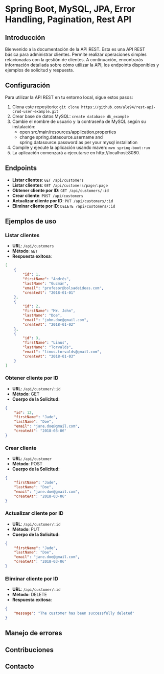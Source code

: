 # Spring Boot, MySQL, JPA, Error Handling, Pagination, Rest API

## Introducción
Bienvenido a la documentación de la API REST. Esta es una API REST básica para administrar clientes. Permite realizar operaciones simples relacionadas con la gestión de clientes. A continuación, encontrarás información detallada sobre cómo utilizar la API, los endpoints disponibles y ejemplos de solicitud y respuesta.

## Configuración
Para utilizar la API REST en tu entorno local, sigue estos pasos:

1. Clona este repositorio: `git clone https://github.com/ale94/rest-api-crud-user-example.git`
2. Crear base de datos MySQL: `create database db_example`
3. Cambie el nombre de usuario y la contraseña de MySQL según su instalación:
    - open src/main/resources/application.properties
    - change spring.datasource.username and spring.datasource.password as per your mysql installation
4. Compile y ejecute la aplicación usando maven: `mvn spring-boot:run`
5. La aplicación comenzará a ejecutarse en http://localhost:8080.

## Endpoints
- **Listar clientes**: `GET /api/customers`
- **Listar clientes**: `GET /api/customers/page/:page`
- **Obtener cliente por ID**: `GET /api/customers/:id`
- **Crear cliente**: `POST /api/customers`
- **Actualizar cliente por ID**: `PUT /api/customers/:id`
- **Eliminar cliente por ID**: `DELETE /api/customers/:id`
    
## Ejemplos de uso
### Listar clientes

- **URL**: `/api/customers`
- **Método**: `GET`
- **Respuesta exitosa**:

```json
[
    {
        "id": 1,
        "firstName": "Andrés",
        "lastName": "Guzmán",
        "email": "profesor@bolsadeideas.com",
        "createAt": "2018-01-01"
    },
    {
        "id": 2,
        "firstName": "Mr. John",
        "lastName": "Doe",
        "email": "john.doe@gmail.com",
        "createAt": "2018-01-02"
    },
    {
        "id": 3,
        "firstName": "Linus",
        "lastName": "Torvalds",
        "email": "linus.torvalds@gmail.com",
        "createAt": "2018-01-03"
    }
]
```

### Obtener cliente por ID

- **URL**: `/api/customer/:id`
- **Método**: GET
- **Cuerpo de la Solicitud:**

```json
{
    "id": 12,
    "firstName": "Jade",
    "lastName": "Doe",
    "email": "jane.doe@gmail.com",
    "createAt": "2018-03-06"
}
```

### Crear cliente

- **URL**: `/api/customer`
- **Método**: POST
- **Cuerpo de la Solicitud:**

```json
{
    "firstName": "Jade",
    "lastName": "Doe",
    "email": "jane.doe@gmail.com",
    "createAt": "2018-03-06"
}
```

### Actualizar cliente por ID

- **URL**: `/api/customer/:id`
- **Método**: PUT
- **Cuerpo de la Solicitud:**

```json
{
    "firstName": "Jade",
    "lastName": "Doe",
    "email": "jane.doe@gmail.com",
    "createAt": "2018-03-06"
}
```

### Eliminar cliente por ID

- **URL**: `/api/customer/:id`
- **Método**: DELETE
- **Respuesta exitosa**:

```json
{
    "message": "The customer has been successfully deleted"
}
```

## Manejo de errores
## Contribuciones
## Contacto

